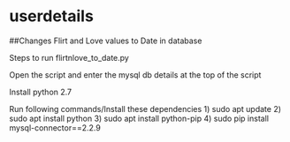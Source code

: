 # userdetails
##Changes Flirt and Love values to Date in database

Steps to run flirtnlove_to_date.py

  Open the script and enter the mysql db details at the top of the script

  Install python 2.7
  
  Run following commands/Install these dependencies
    1) sudo apt update
    2) sudo apt install python
    3) sudo apt install python-pip
    4) sudo pip install mysql-connector==2.2.9

